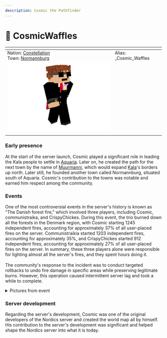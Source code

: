 ```yaml
---
description: Cosmic the Pathfinder
---
```


# 👤 CosmicWaffles



<table data-view="cards"><thead><tr><th></th><th></th><th></th></tr></thead><tbody><tr><td>Nation: <a href="../../../../nations/present-nations/constellation.md">Constellation</a><br>Town: <a href="../../normannburg.md">Normannburg</a></td><td>Alias: _Cosmic_Waffles</td><td></td></tr><tr><td><img src="../../../../../.gitbook/assets/download (1).png" alt="" data-size="original"></td><td></td><td></td></tr><tr><td></td><td></td><td></td></tr></tbody></table>

### Early presence

At the start of the server launch, Cosmic played a significant role in leading the Kala people to settle in [Aquaria](../../aquaria/). Later on, he created the path for the next town by the name of [Muurmanni](../../muurmanni.md), which would expand [Kala](../../../../nations/absent-nations/kala.md)'s borders up north. Later still, he founded another town called Normannburg, situated south of Aquaria. Cosmic's contribution to the towns was notable and earned him respect among the community.

### Events

One of the most controversial events in the server's history is known as "The Danish forest fire," which involved three players, including Cosmic, communistraika, and CrispyChickes. During this event, the trio burned down all the forests in the Denmark region, with Cosmic starting 1245 independent fires, accounting for approximately 37% of all user-placed fires on the server. Communistraikia started 1203 independent fires, accounting for approximately 35%, and CrispyChickes started 912 independent fires, accounting for approximately 27% of all user-placed fires on the server. In summary, these three players alone were responsible for lighting almost all the server's fires, and they spent hours doing it.\
\
The community's response to the incident was to conduct targeted rollbacks to undo fire damage in specific areas while preserving legitimate burns. However, this operation caused intermittent server lag and took a while to complete.

<details>

<summary>Pictures from event</summary>

![](<../../../../../.gitbook/assets/image (57).png>)![](<../../../../../.gitbook/assets/image (58).png>)

</details>

### Server development

Regarding the server's development, Cosmic was one of the original developers of the Nordics server and created the world map all by himself. His contribution to the server's development was significant and helped shape the Nordics server into what it is today.
